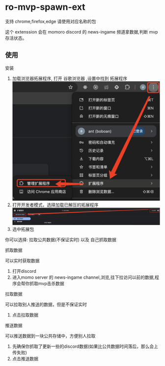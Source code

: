 # ro-mvp-spawn-ext

支持 chrome,firefox,edge 请使用对应名称的包

这个 extenssion 会在 momoro discord 的 news-ingame 频道拿数据,判断 mvp 存活状态。

## 使用

安装

1. 加载浏览器拓展程序, 打开 谷歌浏览器 ,设置中找到 拓展程序
![alt text](image.png)
2. 打开开发者模式，选择加载已解压的拓展程序
![alt text](image-1.png)
3. 选中拓展包

你可以选择: 拉取公共数据(不保证实时) 以及 自己抓取数据

抓取数据

可以实时获取数据

1. 打开discord
2. 进入momo server 的 news-ingame channel,浏览,往下拉访问以前的数据,程序会帮你抓取mvp击杀数据

拉取数据

可以拉取别人推送的数据，但是不保证实时

1. 点击拉取数据


推送数据

可以推送数据到一块公共存储中，方便别人拉取

1. 先确保你抓取了更新一些的discord数据(如果比公共数据时间落后，那么会上传失败)
2. 点击推送数据
